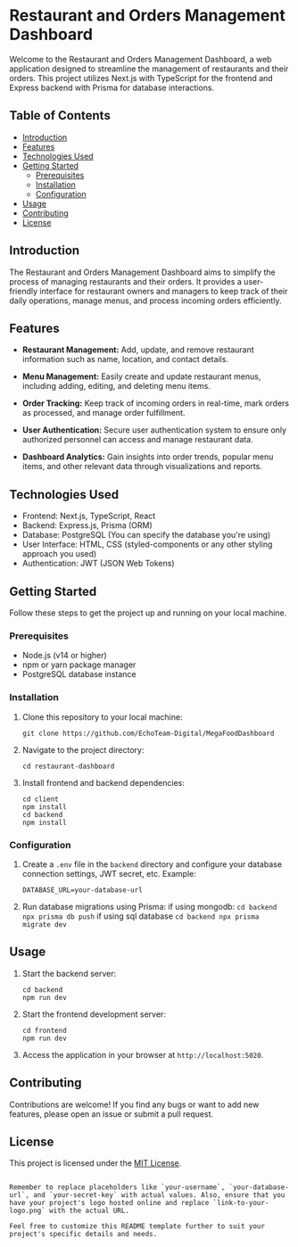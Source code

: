 # Restaurant and Orders Management Dashboard



Welcome to the Restaurant and Orders Management Dashboard, a web application designed to streamline the management of restaurants and their orders. This project utilizes Next.js with TypeScript for the frontend and Express backend with Prisma for database interactions.

## Table of Contents

- [Introduction](#introduction)
- [Features](#features)
- [Technologies Used](#technologies-used)
- [Getting Started](#getting-started)
  - [Prerequisites](#prerequisites)
  - [Installation](#installation)
  - [Configuration](#configuration)
- [Usage](#usage)
- [Contributing](#contributing)
- [License](#license)

## Introduction

The Restaurant and Orders Management Dashboard aims to simplify the process of managing restaurants and their orders. It provides a user-friendly interface for restaurant owners and managers to keep track of their daily operations, manage menus, and process incoming orders efficiently.

## Features

- **Restaurant Management:** Add, update, and remove restaurant information such as name, location, and contact details.

- **Menu Management:** Easily create and update restaurant menus, including adding, editing, and deleting menu items.

- **Order Tracking:** Keep track of incoming orders in real-time, mark orders as processed, and manage order fulfillment.

- **User Authentication:** Secure user authentication system to ensure only authorized personnel can access and manage restaurant data.

- **Dashboard Analytics:** Gain insights into order trends, popular menu items, and other relevant data through visualizations and reports.

## Technologies Used

- Frontend: Next.js, TypeScript, React
- Backend: Express.js, Prisma (ORM)
- Database: PostgreSQL (You can specify the database you're using)
- User Interface: HTML, CSS (styled-components or any other styling approach you used)
- Authentication: JWT (JSON Web Tokens)

## Getting Started

Follow these steps to get the project up and running on your local machine.

### Prerequisites

- Node.js (v14 or higher)
- npm or yarn package manager
- PostgreSQL database instance

### Installation

1. Clone this repository to your local machine:
   ```
   git clone https://github.com/EchoTeam-Digital/MegaFoodDashboard
   ```

2. Navigate to the project directory:
   ```
   cd restaurant-dashboard
   ```

3. Install frontend and backend dependencies:
   ```
   cd client
   npm install
   cd backend
   npm install
   ```

### Configuration

1. Create a `.env` file in the `backend` directory and configure your database connection settings, JWT secret, etc. Example:
   ```env
   DATABASE_URL=your-database-url
   ```

2. Run database migrations using Prisma:
    if using mongodb:
        ```
        cd backend
        npx prisma db push
        ```
    if using sql database
        ```
        cd backend
        npx prisma migrate dev
        ```

## Usage

1. Start the backend server:
   ```
   cd backend
   npm run dev
   ```

2. Start the frontend development server:
   ```
   cd frontend
   npm run dev
   ```

3. Access the application in your browser at `http://localhost:5020`.

## Contributing

Contributions are welcome! If you find any bugs or want to add new features, please open an issue or submit a pull request.

## License

This project is licensed under the [MIT License](LICENSE).
```

Remember to replace placeholders like `your-username`, `your-database-url`, and `your-secret-key` with actual values. Also, ensure that you have your project's logo hosted online and replace `link-to-your-logo.png` with the actual URL.

Feel free to customize this README template further to suit your project's specific details and needs.